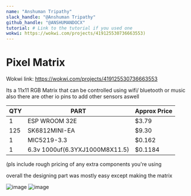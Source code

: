 ```yaml
---
name: "Anshuman Tripathy"
slack_handle: "@Anshuman Tripathy"
github_handle: "@ANSHUMANDOCX"
tutorial: # Link to the tutorial if you used one
wokwi: https://wokwi.com/projects/419125530736663553)
---
```


# Pixel Matrix

Wokwi link: https://wokwi.com/projects/419125530736663553

Its a 11x11 RGB Matrix that can be controlled using wifi/ bluetooth or music also there are other io pins to add other sensors aswell

| QTY           |     PART      | Approx Price |
| ------------- | ------------- | ------------ | 
| 1             | ESP WROOM 32E |   $3.79      |
| 125           | SK6812MINI-EA |   $9.30      |
| 1             | MIC5219-3.3 |   $0.162     |
| 1           | 6.3v 1000uf(6.3YXJ1000M8X11.5)  |   $0.1184      |

(pls include rough pricing of any extra components you're using

overall the designing part was mostly easy except making the matrix 

![image](https://github.com/user-attachments/assets/f3851708-1617-4756-bb48-edfdefb3536d)
![image](https://github.com/user-attachments/assets/74377205-9d05-4a00-b3fe-5b75d8861007)

